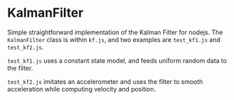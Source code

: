# KalmanFilter

Simple straightforward implementation of the Kalman Filter for nodejs. The `KalmanFilter` class is within `kf.js`, and two examples are `test_kf1.js` and `test_kf2.js`.

`test_kf1.js` uses a constant state model, and feeds uniform random data to the filter.

`test_kf2.js` imitates an accelerometer and uses the filter to smooth acceleration while computing velocity and position.
